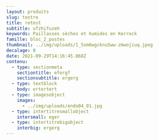 ```yaml
---
layout: produits
slug: testre
title: retest
subtitle: ufzhifuzeh
keywords: Paillasses sèches et humides en Kerrock
famille: bloc_2_postes
thumbnail: ../img/uploads/1_5xm6wgcknu5ww-zmwojiuq.jpeg
decalage: 0
date: 2021-09-29T14:16:45.868Z
contenu:
  - type: sectionmeta
    sectiontitle: efergf
    sectionsubtitle: ergerg
  - type: textblock
    body: ertertert
  - type: imagesobject
    images:
      - ../img/uploads/endo04_01.jpg
  - type: intertitresmallobject
    intersmall: eger
  - type: intertitrebigobject
    interbig: ergerg
---
```

